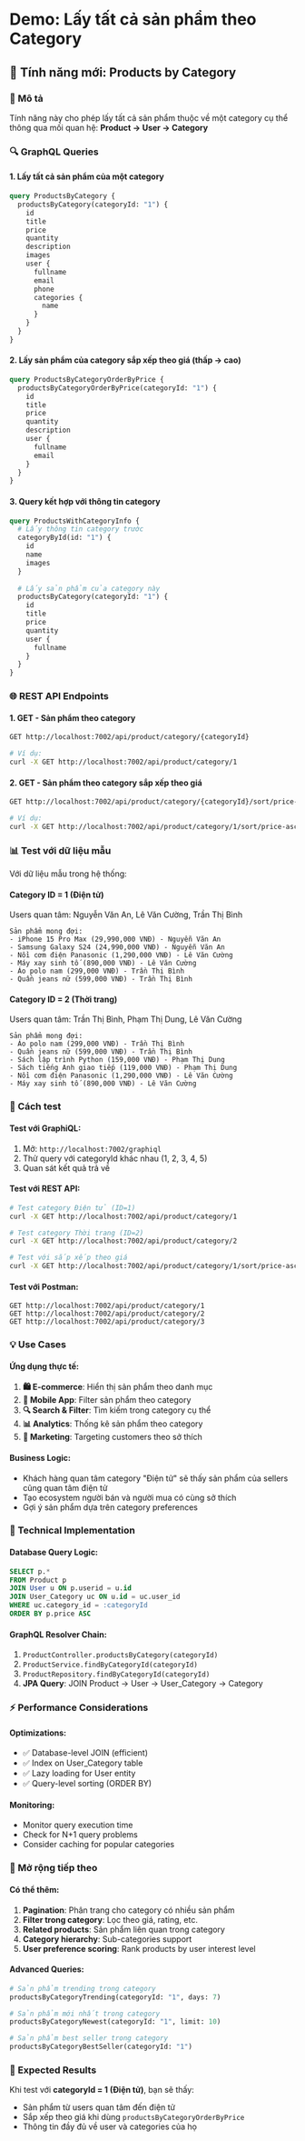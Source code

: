 # Demo: Lấy tất cả sản phẩm theo Category

## 🎯 Tính năng mới: Products by Category

### 📝 Mô tả
Tính năng này cho phép lấy tất cả sản phẩm thuộc về một category cụ thể thông qua mối quan hệ:
**Product → User → Category**

### 🔍 GraphQL Queries

#### 1. Lấy tất cả sản phẩm của một category
```graphql
query ProductsByCategory {
  productsByCategory(categoryId: "1") {
    id
    title
    price
    quantity
    description
    images
    user {
      fullname
      email
      phone
      categories {
        name
      }
    }
  }
}
```

#### 2. Lấy sản phẩm của category sắp xếp theo giá (thấp → cao)
```graphql
query ProductsByCategoryOrderByPrice {
  productsByCategoryOrderByPrice(categoryId: "1") {
    id
    title
    price
    quantity
    description
    user {
      fullname
      email
    }
  }
}
```

#### 3. Query kết hợp với thông tin category
```graphql
query ProductsWithCategoryInfo {
  # Lấy thông tin category trước
  categoryById(id: "1") {
    id
    name
    images
  }
  
  # Lấy sản phẩm của category này
  productsByCategory(categoryId: "1") {
    id
    title
    price
    quantity
    user {
      fullname
    }
  }
}
```

### 🌐 REST API Endpoints

#### 1. GET - Sản phẩm theo category
```bash
GET http://localhost:7002/api/product/category/{categoryId}

# Ví dụ:
curl -X GET http://localhost:7002/api/product/category/1
```

#### 2. GET - Sản phẩm theo category sắp xếp theo giá
```bash
GET http://localhost:7002/api/product/category/{categoryId}/sort/price-asc

# Ví dụ:
curl -X GET http://localhost:7002/api/product/category/1/sort/price-asc
```

### 📊 Test với dữ liệu mẫu

Với dữ liệu mẫu trong hệ thống:

#### **Category ID = 1 (Điện tử)**
Users quan tâm: Nguyễn Văn An, Lê Văn Cường, Trần Thị Bình
```
Sản phẩm mong đợi:
- iPhone 15 Pro Max (29,990,000 VNĐ) - Nguyễn Văn An
- Samsung Galaxy S24 (24,990,000 VNĐ) - Nguyễn Văn An
- Nồi cơm điện Panasonic (1,290,000 VNĐ) - Lê Văn Cường
- Máy xay sinh tố (890,000 VNĐ) - Lê Văn Cường
- Áo polo nam (299,000 VNĐ) - Trần Thị Bình
- Quần jeans nữ (599,000 VNĐ) - Trần Thị Bình
```

#### **Category ID = 2 (Thời trang)**
Users quan tâm: Trần Thị Bình, Phạm Thị Dung, Lê Văn Cường
```
Sản phẩm mong đợi:
- Áo polo nam (299,000 VNĐ) - Trần Thị Bình
- Quần jeans nữ (599,000 VNĐ) - Trần Thị Bình
- Sách lập trình Python (159,000 VNĐ) - Phạm Thị Dung
- Sách tiếng Anh giao tiếp (119,000 VNĐ) - Phạm Thị Dung
- Nồi cơm điện Panasonic (1,290,000 VNĐ) - Lê Văn Cường
- Máy xay sinh tố (890,000 VNĐ) - Lê Văn Cường
```

### 🧪 Cách test

#### **Test với GraphiQL:**
1. Mở: `http://localhost:7002/graphiql`
2. Thử query với categoryId khác nhau (1, 2, 3, 4, 5)
3. Quan sát kết quả trả về

#### **Test với REST API:**
```bash
# Test category Điện tử (ID=1)
curl -X GET http://localhost:7002/api/product/category/1

# Test category Thời trang (ID=2)  
curl -X GET http://localhost:7002/api/product/category/2

# Test với sắp xếp theo giá
curl -X GET http://localhost:7002/api/product/category/1/sort/price-asc
```

#### **Test với Postman:**
```
GET http://localhost:7002/api/product/category/1
GET http://localhost:7002/api/product/category/2
GET http://localhost:7002/api/product/category/3
```

### 💡 Use Cases

#### **Ứng dụng thực tế:**
1. **🛍️ E-commerce**: Hiển thị sản phẩm theo danh mục
2. **📱 Mobile App**: Filter sản phẩm theo category 
3. **🔍 Search & Filter**: Tìm kiếm trong category cụ thể
4. **📊 Analytics**: Thống kê sản phẩm theo category
5. **🎯 Marketing**: Targeting customers theo sở thích

#### **Business Logic:**
- Khách hàng quan tâm category "Điện tử" sẽ thấy sản phẩm của sellers cũng quan tâm điện tử
- Tạo ecosystem người bán và người mua có cùng sở thích
- Gợi ý sản phẩm dựa trên category preferences

### 🔧 Technical Implementation

#### **Database Query Logic:**
```sql
SELECT p.* 
FROM Product p 
JOIN User u ON p.userid = u.id 
JOIN User_Category uc ON u.id = uc.user_id 
WHERE uc.category_id = :categoryId
ORDER BY p.price ASC
```

#### **GraphQL Resolver Chain:**
1. `ProductController.productsByCategory(categoryId)`
2. `ProductService.findByCategoryId(categoryId)`
3. `ProductRepository.findByCategoryId(categoryId)`
4. **JPA Query**: JOIN Product → User → User_Category → Category

### ⚡ Performance Considerations

#### **Optimizations:**
- ✅ Database-level JOIN (efficient)
- ✅ Index on User_Category table
- ✅ Lazy loading for User entity
- ✅ Query-level sorting (ORDER BY)

#### **Monitoring:**
- Monitor query execution time
- Check for N+1 query problems
- Consider caching for popular categories

### 🚀 Mở rộng tiếp theo

#### **Có thể thêm:**
1. **Pagination**: Phân trang cho category có nhiều sản phẩm
2. **Filter trong category**: Lọc theo giá, rating, etc.
3. **Related products**: Sản phẩm liên quan trong category
4. **Category hierarchy**: Sub-categories support
5. **User preference scoring**: Rank products by user interest level

#### **Advanced Queries:**
```graphql
# Sản phẩm trending trong category
productsByCategoryTrending(categoryId: "1", days: 7)

# Sản phẩm mới nhất trong category  
productsByCategoryNewest(categoryId: "1", limit: 10)

# Sản phẩm best seller trong category
productsByCategoryBestSeller(categoryId: "1")
```

### 🎯 Expected Results

Khi test với **categoryId = 1 (Điện tử)**, bạn sẽ thấy:
- Sản phẩm từ users quan tâm đến điện tử
- Sắp xếp theo giá khi dùng `productsByCategoryOrderByPrice`
- Thông tin đầy đủ về user và categories của họ